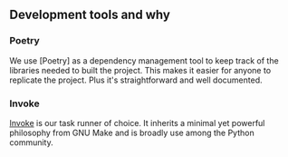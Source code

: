 ## Development tools and why

### Poetry

We use [Poetry] as a dependency management tool to keep track
of the libraries needed to built the project. This makes it 
easier for anyone to replicate the project. Plus it's straightforward
and well documented.

### Invoke

[Invoke](https://www.pyinvoke.org/) is our task runner of choice. 
It inherits a minimal yet powerful philosophy from GNU Make and is 
broadly use among the Python community.
